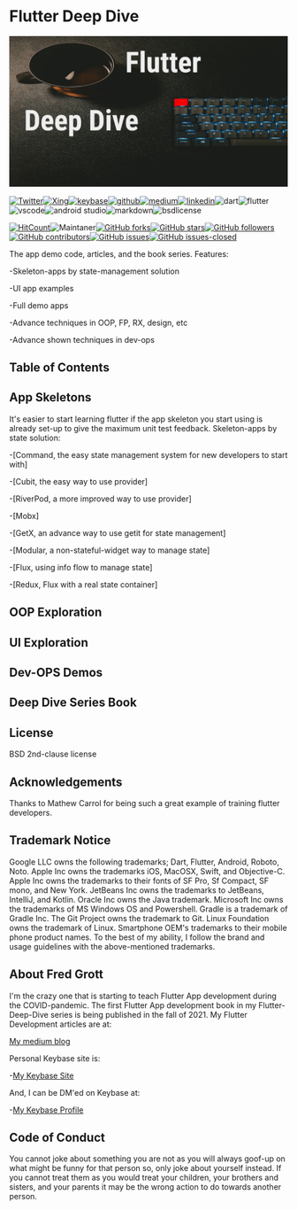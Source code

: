 # Flutter Deep Dive

![git card repo](./media/git-repo-card.jpg)

[![Twitter](https://img.shields.io/badge/Twitter-1DA1F2?style=for-the-badge&logo=twitter&logoColor=white)](https://twitter.com/fredgrott)[![Xing](https://img.shields.io/badge/Xing-006567?style=for-the-badge&logo=xing&logoColor=white)](https://www.xing.com/profile/Fred_Grott/cv)[![keybase](https://img.shields.io/badge/Keybase-33A0FF?&style=for-the-badge&logo=keybase&logoColor=white)](https://keybase.io/fredgrott)[![github](https://img.shields.io/badge/GitHub-181717?style=for-the-badge&logo=github&logoColor=white)](https://github.com/fredgrott)[![medium](https://img.shields.io/badge/medium-%2312100E.svg?&style=for-the-badge&logo=medium&logoColor=white)](https://fredgrott.medium.com)[![linkedin](https://img.shields.io/badge/LinkedIn-0077B5?style=for-the-badge&logo=linkedin&logoColor=white)](https://www.linkedin.com/in/fredgrottstartupfluttermobileappdesigner/)![dart](https://img.shields.io/badge/dart-%230175C2.svg?&style=for-the-badge&logo=dart&logoColor=white)![flutter](https://img.shields.io/badge/Flutter%20-%2302569B.svg?&style=for-the-badge&logo=Flutter&logoColor=white)![vscode](https://img.shields.io/badge/VSCode-007ACC?&style=for-the-badge&logo=visual-studio-code&logoColor=white)![android studio](https://img.shields.io/badge/Android_Studio-3DDC84?&style=for-the-badge&logo=android-studio&logoColor=white)![markdown](https://img.shields.io/badge/Markdown-000000?&style=for-the-badge&logo=markdown&logoColor=white)![bsdlicense](https://img.shields.io/badge/-BSD_License-61DAFB?&logoColor=white&style=for-the-badge)

[![HitCount](http://hits.dwyl.com/fredgrott/flutterdeepdive.svg)](http://hits.dwyl.com/fredgrott/flutterdeepdive)![Maintaner](https://img.shields.io/badge/maintainer-theMaintainer-blue)[![GitHub forks](https://img.shields.io/github/forks/fredgrott/flutterdeepdive.svg?style=social&label=Fork&maxAge=2592000)](https://github.com/fredgrott/flutterdeepdive/network/)[![GitHub stars](https://img.shields.io/github/stars/fredgrott/flutterdeepdive.svg?style=social&label=Star&maxAge=2592000)](https://github.com/fredgrott/flutterdeepdive/stargazers/)[![GitHub followers](https://img.shields.io/github/followers/fredgrott.svg?style=social&label=Follow&maxAge=2592000)](https://github.com/fredgrott?tab=followers)[![GitHub contributors](https://img.shields.io/github/contributors/fredgrott/flutterdeepdive.svg)](https://github.com/fredgrott/flutterdeepdive/graphs/contributors/)[![GitHub issues](https://img.shields.io/github/issues/fredgrott/flutterdeepdive.svg)](https://github.com/fredgrott/flutterdeepdive/issues/)[![GitHub issues-closed](https://img.shields.io/github/issues-closed/fredgrott/flutterdeepdive.svg)](https://github.com/fredgrott/flutterdeepdive/issues?q=is%3Aissue+is%3Aclosed)

The app demo code, articles, and the book series. Features:

-Skeleton-apps by state-management solution

-UI app examples

-Full demo apps

-Advance techniques in OOP, FP, RX, design, etc

-Advance shown techniques in dev-ops

## Table of Contents

## App Skeletons

It's easier to start learning flutter if the app skeleton you start using is already set-up to give the maximum unit test feedback. Skeleton-apps by state solution:

-[Command, the easy state management system for new developers to start with]

-[Cubit, the easy way to use provider]

-[RiverPod, a more improved way to use provider]

-[Mobx]

-[GetX, an advance way to use getit for state management]

-[Modular, a non-stateful-widget way to manage state]

-[Flux, using info flow to manage state]

-[Redux, Flux with a real state container]

## OOP Exploration

## UI Exploration

## Dev-OPS Demos

## Deep Dive Series Book

## License

BSD 2nd-clause license

## Acknowledgements

Thanks to Mathew Carrol for being such a great example of training flutter developers.

## Trademark Notice

Google LLC owns the following trademarks; Dart, Flutter, Android, Roboto, Noto. Apple Inc owns the trademarks iOS, MacOSX, Swift, and Objective-C. Apple Inc owns the trademarks to their fonts of SF Pro, Sf Compact, SF mono, and New York. JetBeans Inc owns the trademarks to JetBeans, IntelliJ, and Kotlin. Oracle Inc owns the Java trademark. Microsoft Inc owns the trademarks of MS Windows OS and Powershell. Gradle is a trademark of Gradle Inc. The Git Project owns the trademark to Git. Linux Foundation owns the trademark of Linux. Smartphone OEM's trademarks to their mobile phone product names. To the best of my ability, I follow the brand and usage guidelines with the above-mentioned trademarks.

## About Fred Grott

I'm the crazy one that is starting to teach Flutter App development during the COVID-pandemic. The first Flutter App development book in my Flutter-Deep-Dive series is being published in the fall of 2021. My Flutter Development articles are at:

[My medium blog](https://fredgrott.medium.com
)

Personal Keybase site is:

-[My Keybase Site](https://fredgrott.keybase.pub)

And, I can be DM'ed on Keybase at:

-[My Keybase Profile](https://keybase.io/fredgrott)

## Code of Conduct

You cannot joke about something you are not as you will always goof-up on what might be funny for that person so, only joke about yourself instead. If you cannot treat them as you would treat your children, your brothers and sisters, and your parents it may be the wrong action to do towards another person.
